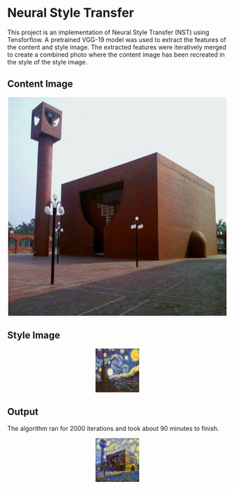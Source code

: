 # Neural Style Transfer
This project is an implementation of Neural Style Transfer (NST) using Tensforflow. A pretrained VGG-19 model was used to extract 
the features of the content and style image. The extracted features were iteratively merged to create a combined photo where the 
content image has been recreated in the style of the style image. 


## Content Image
<p align="center">
    <img width="500" height="500" src="https://github.com/tauseef09/Neural-Style-Transfer/blob/master/input%20content/iut_resized3.jpg">
</p>

## Style Image
<p align="center">
    <img width="100" height="100" src="https://github.com/tauseef09/Neural-Style-Transfer/blob/master/input%20style/starry_night.jpg">
</p>

## Output
The algorithm ran for 2000 iterations and took about 90 minutes to finish. 
<p align="center">
    <img width="100" height="100" src="https://github.com/tauseef09/Neural-Style-Transfer/blob/master/output/sample%20generated%20output.jpg">
</p>
